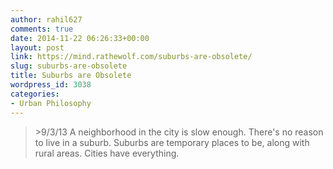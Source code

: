 ```yaml
---
author: rahil627
comments: true
date: 2014-11-22 06:26:33+00:00
layout: post
link: https://mind.rathewolf.com/suburbs-are-obsolete/
slug: suburbs-are-obsolete
title: Suburbs are Obsolete
wordpress_id: 3038
categories:
- Urban Philosophy
---
```


<blockquote>>9/3/13
A neighborhood in the city is slow enough. There's no reason to live in a suburb. Suburbs are temporary places to be, along with rural areas. Cities have everything.</blockquote>
